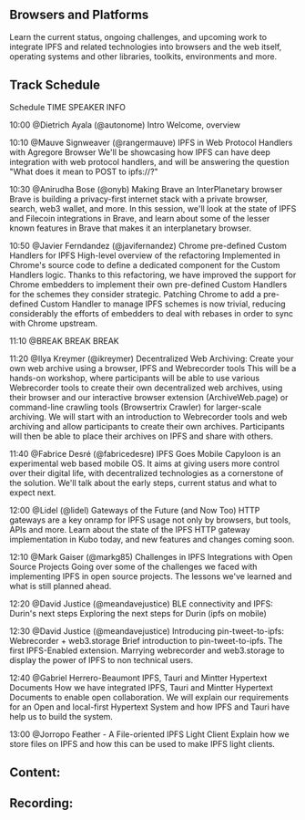 ## Browsers and Platforms

Learn the current status, ongoing challenges, and upcoming work to integrate IPFS and related technologies into browsers and the web itself, operating systems and other libraries, toolkits, environments and more.

## Track Schedule
Schedule
TIME	            SPEAKER	INFO

10:00	@Dietrich Ayala (@autonome)	Intro
Welcome, overview


10:10	@Mauve Signweaver (@rangermauve)	IPFS in Web Protocol Handlers with Agregore Browser
We'll be showcasing how IPFS can have deep integration with web protocol handlers, and will be answering the question "What does it mean to POST to ipfs://?"


10:30	@Anirudha Bose (@onyb)	Making Brave an InterPlanetary browser
Brave is building a privacy-first internet stack with a private browser, search, web3 wallet, and more. In this session, we'll look at the state of IPFS and Filecoin integrations in Brave, and learn about some of the lesser known features in Brave that makes it an interplanetary browser.


10:50	@Javier Ferndandez (@javifernandez)	Chrome pre-defined Custom Handlers for IPFS
High-level overview of the refactoring Implemented in Chrome's source code to define a dedicated component for the Custom Handlers logic. Thanks to this refactoring, we have improved the support for Chrome embedders to implement their own pre-defined Custom Handlers for the schemes they consider strategic. Patching Chrome to add a pre-defined Custom Handler to manage IPFS schemes is now trivial, reducing considerably the efforts of embedders to deal with rebases in order to sync with Chrome upstream.


11:10	@BREAK	BREAK
BREAK


11:20	@Ilya Kreymer (@ikreymer)	Decentralized Web Archiving: Create your own web archive using a browser, IPFS and Webrecorder tools
This will be a hands-on workshop, where participants will be able to use various Webrecorder tools to create their own decentralized web archives, using their browser and our interactive browser extension (ArchiveWeb.page) or command-line crawling tools (Browsertrix Crawler) for larger-scale archiving. We will start with an introduction to Webrecorder tools and web archiving and allow participants to create their own archives. Participants will then be able to place their archives on IPFS and share with others.


11:40	@Fabrice Desré (@fabricedesre)	IPFS Goes Mobile
Capyloon is an experimental web based mobile OS. It aims at giving users more control over their digital life, with decentralized technologies as a cornerstone of the solution. We'll talk about the early steps, current status and what to expect next.


12:00	@Lidel (@lidel)	Gateways of the Future (and Now Too)
HTTP gateways are a key onramp for IPFS usage not only by browsers, but tools, APIs and more. Learn about the state of the IPFS HTTP gateway implementation in Kubo today, and new features and changes coming soon.


12:10	@Mark Gaiser (@markg85)	Challenges in IPFS Integrations with Open Source Projects
Going over some of the challenges we faced with implementing IPFS in open source projects. The lessons we've learned and what is still planned ahead.


12:20	@David Justice (@meandavejustice)	BLE connectivity and IPFS: Durin's next steps
Exploring the next steps for Durin (ipfs on mobile)


12:30	@David Justice (@meandavejustice)	Introducing pin-tweet-to-ipfs: Webrecorder + web3.storage
Brief introduction to pin-tweet-to-ipfs. The first IPFS-Enabled extension. Marrying webrecorder and web3.storage to display the power of IPFS to non technical users.


12:40	@Gabriel Herrero-Beaumont	IPFS, Tauri and Mintter Hypertext Documents
How we have integrated IPFS, Tauri and Mintter Hypertext Documents to enable open collaboration. We will explain our requirements for an Open and local-first Hypertext System and how IPFS and Tauri have help us to build the system.


13:00	@Jorropo	Feather - A File-oriented IPFS Light Client
Explain how we store files on IPFS and how this can be used to make IPFS light clients.
## Content:

## Recording: